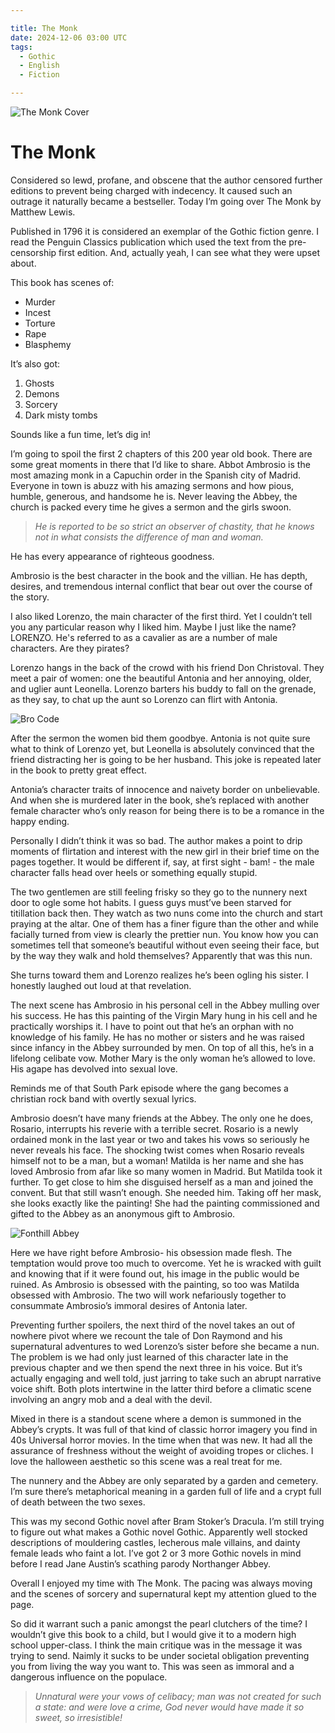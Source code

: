 ```yaml
---

title: The Monk
date: 2024-12-06 03:00 UTC
tags: 
  - Gothic
  - English
  - Fiction

---
```


![The Monk Cover](the_monk_cover.jpg)

# The Monk

Considered so lewd, profane, and obscene that the author censored further editions to prevent being charged with indecency. It caused such an outrage it naturally became a bestseller. Today I’m going over The Monk by Matthew Lewis. 


Published in 1796 it is considered an exemplar of the Gothic fiction genre. I read the Penguin Classics publication which used the text from the pre-censorship first edition. And, actually yeah, I can see what they were upset about.

This book has scenes of:

- Murder
- Incest
- Torture
- Rape
- Blasphemy

It’s also got:

1. Ghosts
2. Demons
3. Sorcery
4. Dark misty tombs

Sounds like a fun time, let’s dig in!

I’m going to spoil the first 2 chapters of this 200 year old book. There are some great moments in there that I’d like to share.  Abbot Ambrosio is the most amazing monk in a Capuchin order in the Spanish city of Madrid. Everyone in town is abuzz with his amazing sermons and how pious, humble, generous, and handsome he is. Never leaving the Abbey, the church is packed every time he gives a sermon and the girls swoon.

> _He is reported to be so strict an observer of chastity, that he knows not in what consists the difference of man and woman._

He has every appearance of righteous goodness. 

Ambrosio is the best character in the book and the villian. He has depth, desires, and tremendous internal conflict that bear out over the course of the story.

I also liked Lorenzo, the main character of the first third. Yet I couldn’t tell you any particular reason why I liked him. Maybe I just like the name? LORENZO. He's referred to as a cavalier as are a number of male characters. Are they pirates?

Lorenzo hangs in the back of the crowd with his friend Don Christoval. They meet a pair of women: one the beautiful Antonia and her annoying, older, and uglier aunt Leonella. Lorenzo barters his buddy to fall on the grenade, as they say, to chat up the aunt so Lorenzo can flirt with Antonia. 

![Bro Code](bro_code.jpg)

After the sermon the women bid them goodbye. Antonia is not quite sure what to think of Lorenzo yet, but Leonella is absolutely convinced that the friend distracting her is going to be her husband. This joke is repeated later in the book to pretty great effect.

Antonia’s character traits of innocence and naivety border on unbelievable. And when she is murdered later in the book, she’s replaced with another female character who’s only reason for being there is to be a romance in the happy ending. 

Personally I didn’t think it was so bad. The author makes a point to drip moments of flirtation and interest with the new girl in their brief time on the pages together. It would be different if, say, at first sight - bam! - the male character falls head over heels or something equally stupid.

The two gentlemen are still feeling frisky so they go to the nunnery next door to ogle some hot habits. I guess guys must’ve been starved for titillation back then. They watch as two nuns come into the church and start praying at the altar. One of them has a finer figure than the other and while facially turned from view is clearly the prettier nun. You know how you can sometimes tell that someone’s beautiful without even seeing their face, but by the way they walk and hold themselves? Apparently that was this nun. 

She turns toward them and Lorenzo realizes he’s been ogling his sister. I honestly laughed out loud at that revelation. 

The next scene has Ambrosio in his personal cell in the Abbey mulling over his success. He has this painting of the Virgin Mary hung in his cell and he practically worships it. I have to point out that he’s an orphan with no knowledge of his family. He has no mother or sisters and he was raised since infancy in the Abbey surrounded by men. On top of all this, he’s in a lifelong celibate vow. Mother Mary is the only woman he’s allowed to love. His agape has devolved into sexual love.


Reminds me of that South Park episode where the gang becomes a christian rock band with overtly sexual lyrics.

<!-- <iframe width="560" height="315" src="https://www.youtube.com/embed/6L3DnbeWWbg?si=PoM8v7zedWpMCEtW&amp;start=16" title="YouTube video player" frameborder="0" allow="accelerometer; autoplay; clipboard-write; encrypted-media; gyroscope; picture-in-picture; web-share" referrerpolicy="strict-origin-when-cross-origin" allowfullscreen></iframe> -->

Ambrosio doesn’t have many friends at the Abbey. The only one he does, Rosario, interrupts his reverie with a terrible secret. Rosario is a newly ordained monk in the last year or two and takes his vows so seriously he never reveals his face.  The shocking twist comes when Rosario reveals himself not to be a man, but a woman! Matilda is her name and she has loved Ambrosio from afar like so many women in Madrid. But Matilda took it further. To get close to him she disguised herself as a man and joined the convent. But that still wasn’t enough. She needed him. Taking off her mask, she looks exactly like the painting! She had the painting commissioned and gifted to the Abbey as an anonymous gift to Ambrosio. 

![Fonthill Abbey](Fonthill_abbey.jpg)

Here we have right before Ambrosio- his obsession made flesh. The temptation would prove too much to overcome. Yet he is wracked with guilt and knowing that if it were found out, his image in the public would be ruined. As Ambrosio is obsessed with the painting, so too was Matilda obsessed with Ambrosio. The two will work nefariously together to consummate Ambrosio’s immoral desires of Antonia later.

Preventing further spoilers, the next third of the novel takes an out of nowhere pivot where we recount the tale of Don Raymond and his supernatural adventures to wed Lorenzo’s sister before she became a nun. The problem is we had only just learned of this character late in the previous chapter and we then spend the next three in his voice. But it’s actually engaging and well told, just jarring to take such an abrupt narrative voice shift. Both plots intertwine in the latter third before a climatic scene involving an angry mob and a deal with the devil.

Mixed in there is a standout scene where a demon is summoned in the Abbey’s crypts. It was full of that kind of classic horror imagery you find in 40s Universal horror movies. In the time when that was new. It had all the assurance of freshness without the weight of avoiding tropes or cliches. I love the halloween aesthetic so this scene was a real treat for me. 

The nunnery and the Abbey are only separated by a garden and cemetery. I’m sure there’s metaphorical meaning in a garden full of life and a crypt full of death between the two sexes.

This was my second Gothic novel after Bram Stoker’s Dracula. I’m still trying to figure out what makes a Gothic novel Gothic. Apparently well stocked descriptions of mouldering castles, lecherous male villains, and dainty female leads who faint a lot. I’ve got 2 or 3 more Gothic novels in mind before I read Jane Austin’s scathing parody Northanger Abbey.

Overall I enjoyed my time with The Monk. The pacing was always moving and the scenes of sorcery and supernatural kept my attention glued to the page. 

So did it warrant such a panic amongst the pearl clutchers of the time? I wouldn’t give this book to a child, but I would give it to a modern high school upper-class. I think the main critique was in the message it was trying to send. Naimly it sucks to be under societal obligation preventing you from living the way you want to. This was seen as immoral and a dangerous influence on the populace.

> _Unnatural were your vows of celibacy; man was not created for such a state: and were love a crime, God never would have made it so sweet, so irresistible!_

